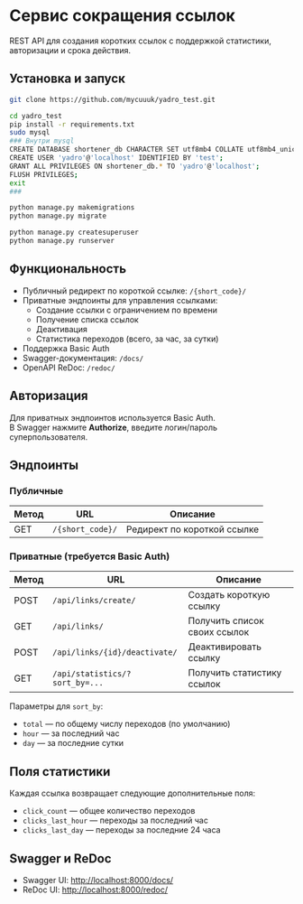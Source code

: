 #  Сервис сокращения ссылок

REST API для создания коротких ссылок с поддержкой статистики, авторизации и срока действия.

##  Установка и запуск

```bash
git clone https://github.com/mycuuuk/yadro_test.git

cd yadro_test
pip install -r requirements.txt
sudo mysql
### Внутри mysql
CREATE DATABASE shortener_db CHARACTER SET utf8mb4 COLLATE utf8mb4_unicode_ci;
CREATE USER 'yadro'@'localhost' IDENTIFIED BY 'test';
GRANT ALL PRIVILEGES ON shortener_db.* TO 'yadro'@'localhost';
FLUSH PRIVILEGES;
exit
###

python manage.py makemigrations
python manage.py migrate

python manage.py createsuperuser
python manage.py runserver
```

##  Функциональность

- Публичный редирект по короткой ссылке: `/{short_code}/`
- Приватные эндпоинты для управления ссылками:
  - Создание ссылки с ограничением по времени
  - Получение списка ссылок
  - Деактивация
  - Статистика переходов (всего, за час, за сутки)
- Поддержка Basic Auth
- Swagger-документация: `/docs/`
- OpenAPI ReDoc: `/redoc/`

##  Авторизация

Для приватных эндпоинтов используется Basic Auth.  
В Swagger нажмите **Authorize**, введите логин/пароль суперпользователя.

##  Эндпоинты

###  Публичные

| Метод | URL              | Описание                        |
|-------|------------------|---------------------------------|
| GET   | `/{short_code}/` | Редирект по короткой ссылке     |

###  Приватные (требуется Basic Auth)

| Метод | URL                                  | Описание                        |
|-------|--------------------------------------|---------------------------------|
| POST  | `/api/links/create/`                 | Создать короткую ссылку         |
| GET   | `/api/links/`                        | Получить список своих ссылок    |
| POST  | `/api/links/{id}/deactivate/`        | Деактивировать ссылку           |
| GET   | `/api/statistics/?sort_by=...`       | Получить статистику ссылок      |

Параметры для `sort_by`:
- `total` — по общему числу переходов (по умолчанию)
- `hour` — за последний час
- `day` — за последние сутки

## Поля статистики

Каждая ссылка возвращает следующие дополнительные поля:

- `click_count` — общее количество переходов
- `clicks_last_hour` — переходы за последний час
- `clicks_last_day` — переходы за последние 24 часа

## Swagger и ReDoc

- Swagger UI: [http://localhost:8000/docs/](http://localhost:8000/docs/)
- ReDoc UI: [http://localhost:8000/redoc/](http://localhost:8000/redoc/)




